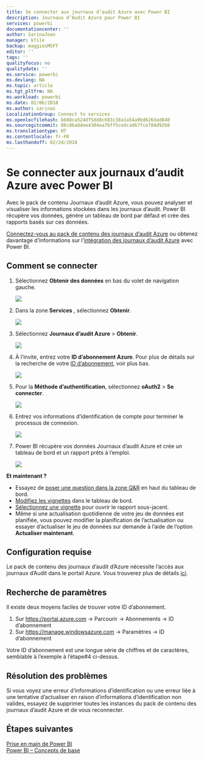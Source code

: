 ```yaml
---
title: Se connecter aux journaux d’audit Azure avec Power BI
description: Journaux d’Audit Azure pour Power BI
services: powerbi
documentationcenter: ''
author: SarinaJoan
manager: kfile
backup: maggiesMSFT
editor: ''
tags: ''
qualityfocus: no
qualitydate: ''
ms.service: powerbi
ms.devlang: NA
ms.topic: article
ms.tgt_pltfrm: NA
ms.workload: powerbi
ms.date: 02/06/2018
ms.author: sarinas
LocalizationGroup: Connect to services
ms.openlocfilehash: bb88ca524df5dd8c683c38a1a54a9bd626dad840
ms.sourcegitcommit: 88c8ba8dee4384ea7bff5cedcad67fce784d92b0
ms.translationtype: HT
ms.contentlocale: fr-FR
ms.lasthandoff: 02/24/2018
---
```

# <a name="connect-to-azure-audit-logs-with-power-bi"></a>Se connecter aux journaux d’audit Azure avec Power BI
Avec le pack de contenu Journaux d’audit Azure, vous pouvez analyser et visualiser les informations stockées dans les journaux d’audit. Power BI récupère vos données, génère un tableau de bord par défaut et crée des rapports basés sur ces données.

[Connectez-vous au pack de contenu des journaux d’audit Azure](https://app.powerbi.com/getdata/services/azure-audit-logs) ou obtenez davantage d’informations sur l’[intégration des journaux d’audit Azure](https://powerbi.microsoft.com/integrations/azure-audit-logs) avec Power BI.

## <a name="how-to-connect"></a>Comment se connecter
1. Sélectionnez **Obtenir des données** en bas du volet de navigation gauche.  
   
    ![](media/service-connect-to-azure-audit-logs/getdata.png)
2. Dans la zone **Services** , sélectionnez **Obtenir**.  
   
    ![](media/service-connect-to-azure-audit-logs/services.png) 
3. Sélectionnez **Journaux d’audit Azure** > **Obtenir**.  
   
   ![](media/service-connect-to-azure-audit-logs/azureauditlogs.png)
4. À l’invite, entrez votre **ID d’abonnement Azure**. Pour plus de détails sur la recherche de votre [ID d’abonnement](#FindingParams), voir plus bas.   
   
    ![](media/service-connect-to-azure-audit-logs/parameters.png)
5. Pour la **Méthode d’authentification**, sélectionnez **oAuth2** \> **Se connecter**.
   
    ![](media/service-connect-to-azure-audit-logs/creds.png)
6. Entrez vos informations d’identification de compte pour terminer le processus de connexion.
   
    ![](media/service-connect-to-azure-audit-logs/login.png)
7. Power BI récupère vos données Journaux d’audit Azure et crée un tableau de bord et un rapport prêts à l’emploi. 
   
    ![](media/service-connect-to-azure-audit-logs/dashboard.png)

**Et maintenant ?**

* Essayez de [poser une question dans la zone Q&R](power-bi-q-and-a.md) en haut du tableau de bord.
* [Modifiez les vignettes](service-dashboard-edit-tile.md) dans le tableau de bord.
* [Sélectionnez une vignette](service-dashboard-tiles.md) pour ouvrir le rapport sous-jacent.
* Même si une actualisation quotidienne de votre jeu de données est planifiée, vous pouvez modifier la planification de l’actualisation ou essayer d’actualiser le jeu de données sur demande à l’aide de l’option **Actualiser maintenant**.

## <a name="system-requirements"></a>Configuration requise
Le pack de contenu des journaux d’audit d’Azure nécessite l’accès aux journaux d’Audit dans le portail Azure. Vous trouverez plus de détails [ici](https://azure.microsoft.com/documentation/articles/insights-debugging-with-events/).

<a name="FindingParams"></a>

## <a name="finding-parameters"></a>Recherche de paramètres
Il existe deux moyens faciles de trouver votre ID d’abonnement.

1. Sur https://portal.azure.com -&gt; Parcourir -&gt; Abonnements -&gt; ID d’abonnement
2. Sur https://manage.windowsazure.com -&gt; Paramètres -&gt; ID d’abonnement

Votre ID d’abonnement est une longue série de chiffres et de caractères, semblable à l’exemple à l’étape\#4 ci-dessus. 

## <a name="troubleshooting"></a>Résolution des problèmes
Si vous voyez une erreur d’informations d’identification ou une erreur liée à une tentative d’actualiser en raison d’informations d’identification non valides, essayez de supprimer toutes les instances du pack de contenu des journaux d’audit Azure et de vous reconnecter.

## <a name="next-steps"></a>Étapes suivantes
[Prise en main de Power BI](service-get-started.md)  
[Power BI – Concepts de base](service-basic-concepts.md)  

